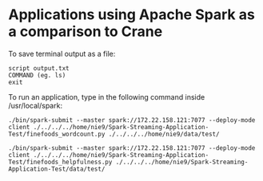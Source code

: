 # Applications using Apache Spark as a comparison to Crane

To save terminal output as a file:

```
script output.txt
COMMAND (eg. ls)
exit
```

To run an application, type in the following command inside /usr/local/spark:
```
./bin/spark-submit --master spark://172.22.158.121:7077 --deploy-mode client ./../../../home/nie9/Spark-Streaming-Application-Test/finefoods_wordcount.py ./../../../home/nie9/data/test/
```
```
./bin/spark-submit --master spark://172.22.158.121:7077 --deploy-mode client ./../../../home/nie9/Spark-Streaming-Application-Test/finefoods_helpfulness.py ./../../../home/nie9/Spark-Streaming-Application-Test/data/test/
```
